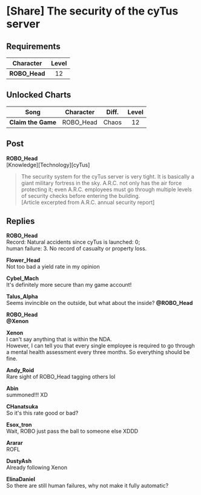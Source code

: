 # [Share] The security of the cyTus server
## Requirements
|  Character  |Level|
|-------------|:---:|
|**ROBO_Head**| 12  |

## Unlocked Charts
|       Song       |Character|Diff.|Level|
|------------------|:-------:|:---:|:---:|
|**Claim the Game**|ROBO_Head|Chaos| 12  |

## Post
**ROBO_Head**<br>
[Knowledge][Technology][cyTus]<br>
> The security system for the cyTus server is very tight. It is basically a giant military fortress in the sky. A.R.C. not only has the air force protecting it; even A.R.C. employees must go through multiple levels of security checks before entering the building. <br>
[Article excerpted from A.R.C. annual security report]
## Replies
**ROBO_Head**<br>
Record: Natural accidents since cyTus is launched: 0;<br>
human failure: 3. No record of casualty or property loss. 

**Flower_Head**<br>
Not too bad a yield rate in my opinion

**Cybel_Mach**<br>
It's definitely more secure than my game account!

**Talus_Alpha**<br>
Seems invincible on the outside, but what about the inside? **@ROBO\_Head**

**ROBO_Head**<br>
**@Xenon**

**Xenon**<br>
I can't say anything that is within the NDA.<br>
However, I can tell you that every single employee is required to go through a mental health assessment every three months. So everything should be fine. 

**Andy_Roid**<br>
Rare sight of ROBO\_Head tagging others lol

**Abin**<br>
summoned!!! XD

**CHanatsuka**<br>
So it's this rate good or bad?

**Esox_tron**<br>
Wait, ROBO just pass the ball to someone else XDDD

**Ararar**<br>
ROFL

**DustyAsh**<br>
Already following Xenon

**ElinaDaniel**<br>
So there are still human failures, why not make it fully automatic?


